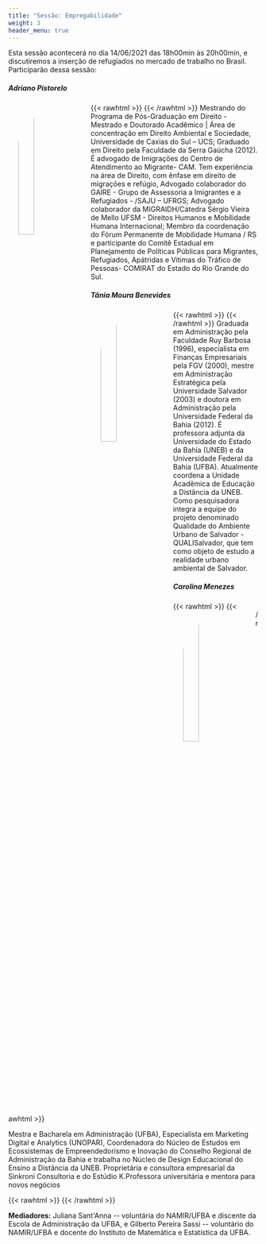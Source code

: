 ```yaml
---
title: "Sessão: Empregabilidade"
weight: 3
header_menu: true
---
```


Esta sessão acontecerá no dia 14/06/2021 das 18h00min às 20h00min, e discutiremos a inserção de refugiados no mercado de trabalho no Brasil. Participarão dessa sessão:

##### Adriano Pistorelo

{{< rawhtml >}}
<img src="/fotos/adriano-smaller.jpg" width="25%" style="float: left; padding: 20px; border-radius: 1000px;">
{{< /rawhtml >}}
Mestrando do Programa de Pós-Graduação em Direito - Mestrado e Doutorado Acadêmico | Área de concentração em Direito Ambiental e Sociedade, Universidade de Caxias do Sul – UCS; Graduado em Direito pela Faculdade da Serra Gaúcha (2012). É advogado de Imigrações do Centro de Atendimento ao Migrante- CAM. Tem experiência na área de Direito, com ênfase em direito de migrações e refúgio, Advogado colaborador do GAIRE - Grupo de Assessoria a Imigrantes e a Refugiados - /SAJU – UFRGS; Advogado colaborador da MIGRAIDH/Cátedra Sérgio Vieira de Mello UFSM - Direitos Humanos e Mobilidade Humana Internacional; Membro da coordenação do Fórum Permanente de Mobilidade Humana / RS e participante do Comitê Estadual em Planejamento de Políticas Públicas para Migrantes, Refugiados, Apátridas e Vítimas do Tráfico de Pessoas- COMIRAT do Estado do Rio Grande do Sul.

##### Tânia Moura Benevides

{{< rawhtml >}}
<img src="/fotos/tania-smaller.jpg" width="25%" style="float: left; padding: 20px; border-radius: 1000px;">
{{< /rawhtml >}}
Graduada em Administração pela Faculdade Ruy Barbosa (1996), especialista em Finanças Empresariais pela FGV (2000), mestre em Administração Estratégica pela Universidade Salvador (2003) e doutora em Administração pela Universidade Federal da Bahia (2012). É professora adjunta da Universidade do Estado da Bahia (UNEB) e da Universidade Federal da Bahia (UFBA). Atualmente coordena a Unidade Acadêmica de Educação a Distância da UNEB. Como pesquisadora integra a equipe do projeto denominado Qualidade do Ambiente Urbano de Salvador - QUALISalvador, que tem como objeto de estudo a realidade urbano ambiental de Salvador.

##### Carolina Menezes

{{< rawhtml >}}
<img src="/fotos/carolina-smaller.jpg" width="25%" style="float: left; padding: 20px; border-radius: 1000px;">
{{< /rawhtml >}}

Mestra e Bacharela em Administração (UFBA), Especialista em Marketing Digital e Analytics (UNOPAR), Coordenadora do Núcleo de Estudos em Ecossistemas de Empreendedorismo e Inovação do Conselho Regional de Administração da Bahia e trabalha no Núcleo de Design Educacional do Ensino a Distância da UNEB. Proprietária e consultora empresarial da Sinkroni Consultoria e do Estúdio K.Professora universitária e mentora para novos negócios

{{< rawhtml >}}
<span style="clear: both;"></span>
{{< /rawhtml >}}


**Mediadores:** Juliana Sant'Anna  -- voluntária do NAMIR/UFBA e discente da Escola de Administração da UFBA, e Gilberto Pereira Sassi -- voluntário do NAMIR/UFBA e docente do Instituto de Matemática e Estatística da UFBA.
